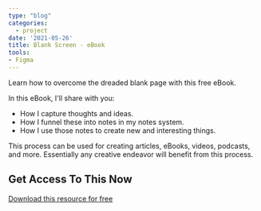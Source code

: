 ```yaml
---
type: "blog"
categories:
  - project
date: '2021-05-26'
title: Blank Screen - eBook
tools:
- Figma
---
```


Learn how to overcome the dreaded blank page with this free eBook.

In this eBook, I'll share with you:

- How I capture thoughts and ideas.
- How I funnel these into notes in my notes system.
- How I use those notes to create new and interesting things.

This process can be used for creating articles, eBooks, videos, podcasts, and more. Essentially any creative endeavor will benefit from this process.

## Get Access To This Now

[Download this resource for free](https://buymeacoffee.com/heymichellemac/e/57633)
